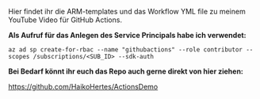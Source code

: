 Hier findet ihr die ARM-templates und das Workflow YML file zu meinem YouTube Video für GitHub Actions.

**Als Aufruf für das Anlegen des Service Principals habe ich verwendet:**

`az ad sp create-for-rbac --name "githubactions" --role contributor --scopes /subscriptions/<SUB_ID> --sdk-auth`

**Bei Bedarf könnt ihr euch das Repo auch gerne direkt von hier ziehen:**

https://github.com/HaikoHertes/ActionsDemo
